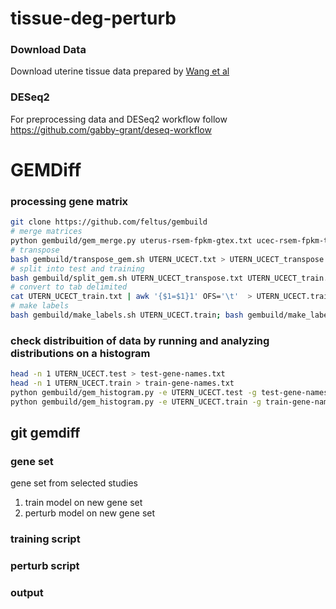 # tissue-deg-perturb
### Download Data
Download uterine tissue data prepared by [Wang et al](https://figshare.com/articles/dataset/Data_record_1/5330539)

### DESeq2
For preprocessing data and DESeq2 workflow follow https://github.com/gabby-grant/deseq-workflow

# GEMDiff 
### processing gene matrix 
```bash
git clone https://github.com/feltus/gembuild
# merge matrices
python gembuild/gem_merge.py uterus-rsem-fpkm-gtex.txt ucec-rsem-fpkm-tcga-t.txt UTERN_UCECT.txt
# transpose
bash gembuild/transpose_gem.sh UTERN_UCECT.txt > UTERN_UCECT_transpose.txt
# split into test and training
bash gembuild/split_gem.sh UTERN_UCECT_transpose.txt UTERN_UCECT_train.txt UTERN_UCECT_test.txt
# convert to tab delimited
cat UTERN_UCECT_train.txt | awk '{$1=$1}1' OFS='\t'  > UTERN_UCECT.train; cat UTERN_UCECT_test.txt | awk '{$1=$1}1' OFS='\t'  > UTERN_UCECT.test
# make labels
bash gembuild/make_labels.sh UTERN_UCECT.train; bash gembuild/make_labels.sh UTERN_UCECT.test
```
### check distribuition of data by running and analyzing distributions on a histogram
```bash
head -n 1 UTERN_UCECT.test > test-gene-names.txt
head -n 1 UTERN_UCECT.train > train-gene-names.txt
python gembuild/gem_histogram.py -e UTERN_UCECT.test -g test-gene-names.txt -o test-output-histogram.png
python gembuild/gem_histogram.py -e UTERN_UCECT.train -g train-gene-names.txt -o train-output-histogram.png
```
## git gemdiff
 
### gene set
gene set from selected studies 
1. train model on new gene set
2. perturb model on new gene set
### training script
### perturb script 
### output
